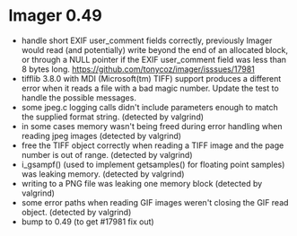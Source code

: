# Imager 0.49

- handle short EXIF user_comment fields correctly, previously Imager  would read (and potentially) write beyond the end of an allocated block,  or through a NULL pointer if the EXIF user_comment field was less  than 8 bytes long.  https://github.com/tonycoz/imager/isssues/17981
- tifflib 3.8.0 with MDI (Microsoft(tm) TIFF) support produces a   different error when it reads a file with a bad magic number.  Update the test to handle the possible messages.
- some jpeg.c logging calls didn't include parameters enough to match  the supplied format string. (detected by valgrind)
- in some cases memory wasn't being freed during error handling when  reading jpeg images (detected by valgrind)
- free the TIFF object correctly when reading a TIFF image and the   page number is out of range. (detected by valgrind)
- i_gsampf() (used to implement getsamples() for floating point samples)  was leaking memory. (detected by valgrind)
- writing to a PNG file was leaking one memory block  (detected by valgrind)
- some error paths when reading GIF images weren't closing the GIF  read object. (detected by valgrind)
- bump to 0.49 (to get #17981 fix out)